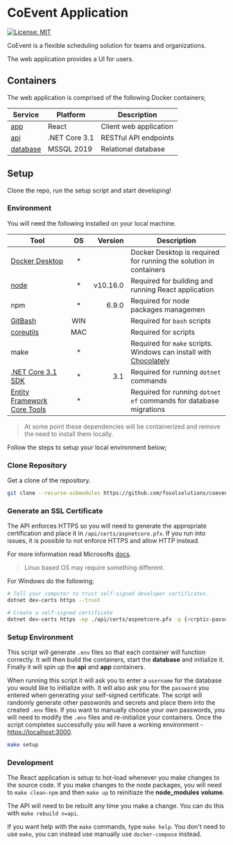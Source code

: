 # CoEvent Application

[![License: MIT](https://img.shields.io/badge/License-MIT-yellow.svg)](LICENSE)

CoEvent is a flexible scheduling solution for teams and organizations.

The web application provides a UI for users.

## Containers

The web application is comprised of the following Docker containers;

| Service                              | Platform      | Description            |
| ------------------------------------ | ------------- | ---------------------- |
| [app](./app/README.md)               | React         | Client web application |
| [api](./api/README.md)               | .NET Core 3.1 | RESTful API endpoints  |
| [database](./api/db/mssql/README.md) | MSSQL 2019    | Relational database    |

## Setup

Clone the repo, run the setup script and start developing!

### Environment

You will need the following installed on your local machine.

| Tool                                                                                             | OS  |  Version | Description                                                                                         |
| ------------------------------------------------------------------------------------------------ | :-: | -------: | --------------------------------------------------------------------------------------------------- |
| [Docker Desktop](https://www.docker.com/products/docker-desktop)                                 | \*  |          | Docker Desktop is required for running the solution in containers                                   |
| [node](https://www.npmjs.com/get-npm)                                                            | \*  | v10.16.0 | Required for building and running React application                                                 |
| npm                                                                                              | \*  |    6.9.0 | Required for node packages managemen                                                                |
| [GitBash](https://git-scm.com/downloads)                                                         | WIN |          | Required for `bash` scripts                                                                         |
| [coreutils](https://formulae.brew.sh/formula/coreutils)                                          | MAC |          | Required for scripts                                                                                |
| make                                                                                             | \*  |          | Required for `make` scripts. Windows can install with [Chocolately](https://chocolatey.org/install) |
| [.NET Core 3.1 SDK](https://docs.microsoft.com/en-us/dotnet/core/install/windows?tabs=netcore31) | \*  |      3.1 | Required for running `dotnet` commands                                                              |
| [Entity Framework Core Tools](https://docs.microsoft.com/en-us/ef/core/miscellaneous/cli/dotnet) | \*  |          | Required for running `dotnet ef` commands for database migrations                                   |

> At some point these dependencies will be containerized and remove the need to install them locally.

Follow the steps to setup your local environment below;

### Clone Repository

Get a clone of the repository.

```bash
git clone --recurse-submodules https://github.com/fosolsolutions/coevent.web.git
```

### Generate an SSL Certificate

The API enforces HTTPS so you will need to generate the appropriate certification and place it in `/api/certs/aspnetcore.pfx`.
If you run into issues, it is possible to not enforce HTTPS and allow HTTP instead.

For more information read Microsofts [docs](https://docs.microsoft.com/en-us/aspnet/core/security/enforcing-ssl?view=aspnetcore-3.1&tabs=visual-studio).

> Linux based OS may require something different.

For Windows do the following;

```bash
# Tell your computer to trust self-signed developer certificates.
dotnet dev-certs https --trust

# Create a self-signed certificate
dotnet dev-certs https -ep ./api/certs/aspnetcore.pfx -p {<crptic-password>}
```

### Setup Environment

This script will generate `.env` files so that each container will function correctly.
It will then build the containers, start the **database** and initialize it.
Finally it will spin up the **api** and **app** containers.

When running this script it will ask you to enter a `username` for the database you would like to initialize with.
It will also ask you for the `password` you entered when generating your self-signed certificate.
The script will randomly generate other passwords and secrets and place them into the created `.env` files.
If you want to manually choose your own passwords, you will need to modify the `.env` files and re-initialize your containers.
Once the script completes successfully you will have a working environment - [https://localhost:3000](https://localhost:3000).

```bash
make setup
```

### Development

The React application is setup to hot-load whenever you make changes to the source code.
If you make changes to the node packages, you will need to `make clean-npm` and then `make up` to reinitiaze the **node_modules** **volume**.

The API will need to be rebuilt any time you make a change. You can do this with `make rebuild n=api`.

If you want help with the `make` commands, type `make help`.
You don't need to use `make`, you can instead use manually use `docker-compose` instead.
